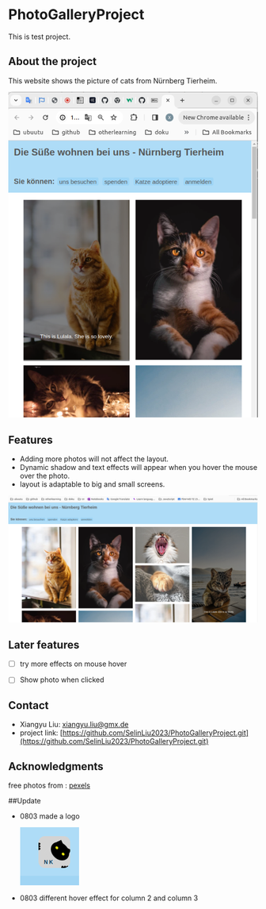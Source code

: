 # PhotoGalleryProject
This is test project.

## About the project
This website shows the picture of cats from Nürnberg Tierheim.

![alt catproject](/assets/Screenshot%20from%202024-03-07%2012-45-01.png)

## Features
- Adding more photos will not affect the layout.
- Dynamic shadow and text effects will appear when you hover the mouse over the photo.
- layout is adaptable to big and small screens.


![alt cats for big screen](/assets/Screenshot%20from%202024-03-07%2012-56-01.png)


## Later features
- [ ] try more effects on mouse hover
- [ ] Show photo when clicked


## Contact
- Xiangyu Liu:
xiangyu.liu@gmx.de
- project link:
[https://github.com/SelinLiu2023/PhotoGalleryProject.git](https://github.com/SelinLiu2023/PhotoGalleryProject.git)

## Acknowledgments
free photos from :
[pexels](https://www.pexels.com/search/cat/)

##Update
- 0803 made a logo

    ![alt logo](/assets/Screenshot%20from%202024-03-08%2008-58-11.png)
- 0803 different hover effect for column 2 and column 3